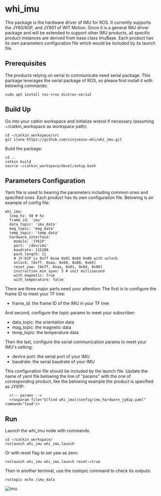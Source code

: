 # whi_imu
This package is the hardware driver of IMU for ROS. It currently supports the JY60/60P, and JY901 of WIT Motion. Since it is a general IMU driver package and will be extended to support other IMU products, all specific product instances are derived from base class ImuBase. Each product has its own parameters configuration file which would be included by its launch file.

## Prerequisites
The products relying on serial to communicate need serial package. This package leverages the serial package of ROS, so please first install it with belowing commands:
```
sudo apt install ros-<ros distro>-serial
```

## Build Up
Go into your catkin workspace and initialize wstool if necessary (assuming ~/catkin_workspace as workspace path):
```
cd ~/catkin_workspace/src
git clone https://github.com/xinjuezou-whi/whi_imu.git
```

Build the package:
```
cd ..
catkin build
source ~/catkin_workspace/devel/setup.bash
```

## Parameters Configuration
Yaml file is used to bearing the parameters including common ones and specified ones. Each product has its own configuration file. Belowing is an example of config file:
```
whi_imu:
  loop_hz: 50 # hz
  frame_id: 'imu'
  data_topic: 'imu_data'
  mag_topic: 'mag_data'
  temp_topic: 'temp_data'
  hardware_interface:
    module: 'JY61P'
    port: '/dev/imu'
    baudrate: 115200
    pack_length: 11
    # JY-61P is 0xff 0xaa 0x01 0x04 0x00 with unlock
    unlock: [0xff, 0xaa, 0x69, 0x88, 0xb5]
    reset_yaw: [0xff, 0xaa, 0x01, 0x04, 0x00]
    instruction_min_span: 5 # unit millisecond
    with_magnetic: true
    with_temperature: false
```

There are three major parts need your attention:
The first is to configure the frame ID to meet your TF tree:
- frame_id: the frame ID of the IMU in your TF tree 

And second, configure the topic params to meet your subscriber:
- data_topic: the orientation data
- mag_topic: the magnetic data
- temp_topic: the temperature data

Then the last, configure the serial communication params to meet your IMU's setting:
- device port: the serial port of your IMU
- baudrate: the serial baudrate of your IMU

This configuration file should be included by the launch file. Update the name of yaml file belowing the line of "params" with the one of corresponding product, like the belowing example the product is specified as JY61P: 
```
  <!-- params -->
  <rosparam file="$(find whi_imu)/config/imu_hardware_jy61p.yaml" command="load"/>
```

## Run
Launch the whi_imu node with commands:
```
cd ~/catkin_workspace/
roslaunch whi_imu whi_imu.launch
```
Or with reset flag to set yaw as zero:
```
roslaunch whi_imu whi_imu.launch reset:=true
```

Then in another terminal, use the rostopic command to check its outputs:
```
rostopic echo /imu_data
```

![imu](https://user-images.githubusercontent.com/72239958/205224541-0f30e5e7-d1aa-4db5-af34-10e4fe3ce7f2.gif)
